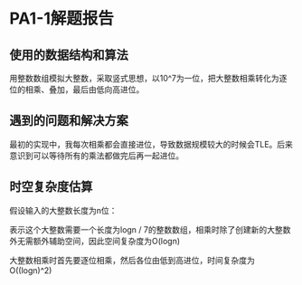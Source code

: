 # PA1-1解题报告

## 使用的数据结构和算法

用整数数组模拟大整数，采取竖式思想，以10^7为一位，把大整数相乘转化为逐位的相乘、叠加，最后由低向高进位。

## 遇到的问题和解决方案

最初的实现中，我每次相乘都会直接进位，导致数据规模较大的时候会TLE。后来意识到可以等待所有的乘法都做完后再一起进位。

## 时空复杂度估算

假设输入的大整数长度为n位：

表示这个大整数需要一个长度为logn / 7的整数数组，相乘时除了创建新的大整数外无需额外辅助空间，因此空间复杂度为O(logn)

大整数相乘时首先要逐位相乘，然后各位由低到高进位，时间复杂度为O((logn)^2)